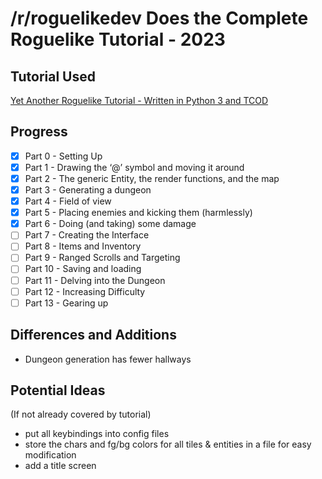 # /r/roguelikedev Does the Complete Roguelike Tutorial - 2023

## Tutorial Used
[Yet Another Roguelike Tutorial - Written in Python 3 and TCOD](https://rogueliketutorials.com/tutorials/tcod/v2/)

## Progress

- [x] Part 0 - Setting Up
- [x] Part 1 - Drawing the ‘@’ symbol and moving it around
- [x] Part 2 - The generic Entity, the render functions, and the map
- [x] Part 3 - Generating a dungeon
- [x] Part 4 - Field of view
- [x] Part 5 - Placing enemies and kicking them (harmlessly)
- [x] Part 6 - Doing (and taking) some damage
- [ ] Part 7 - Creating the Interface
- [ ] Part 8 - Items and Inventory
- [ ] Part 9 - Ranged Scrolls and Targeting
- [ ] Part 10 - Saving and loading
- [ ] Part 11 - Delving into the Dungeon
- [ ] Part 12 - Increasing Difficulty
- [ ] Part 13 - Gearing up

## Differences and Additions

* Dungeon generation has fewer hallways

## Potential Ideas

(If not already covered by tutorial)
* put all keybindings into config files
* store the chars and fg/bg colors for all tiles & entities in a file for easy modification
* add a title screen